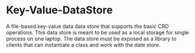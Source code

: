 # Key-Value-DataStore
A file-based key-value data data store that supports the basic CRD operations. This data store is meant to be used as a local storage for single process on one laptop. The data store must be exposed as a library to clients that can instantiate a class and work with the date store.
